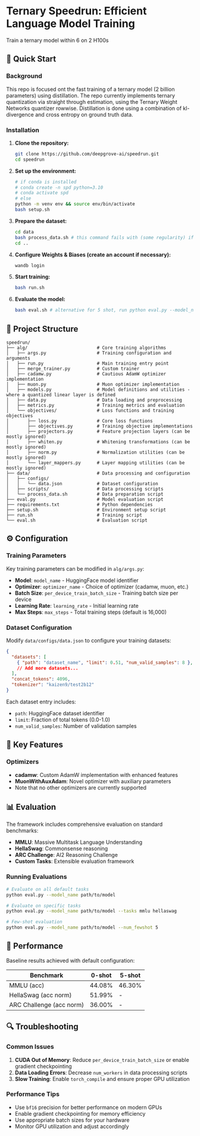 # Ternary Speedrun: Efficient Language Model Training

Train a ternary model within 6 on 2 H100s

## 🚀 Quick Start

### Background

This repo is focused ont the fast training of a ternary model (2 billion parameters) using distillation. The repo currently implements ternary quantization via straight through estimation, using the Ternary Weight Networks quantizer rowwise. Distillation is done using a combination of kl-divergence and cross entropy on ground truth data. 

### Installation

1. **Clone the repository:**
   ```bash
   git clone https://github.com/deepgrove-ai/speedrun.git
   cd speedrun
   ```

2. **Set up the environment:**
   ```bash
   # if conda is installed
   # conda create -n spd python=3.10
   # conda activate spd
   # else
   python -m venv env && source env/bin/activate
   bash setup.sh
   ```

3. **Prepare the dataset:**
   ```bash
   cd data
   bash process_data.sh # this command fails with (some regularity) if it does, just rerun the block
   cd ..
   ```

4. **Configure Weights & Biases (create an account if necessary):**
   ```bash
   wandb login
   ```

5. **Start training:**
   ```bash
   bash run.sh
   ```

6. **Evaluate the model:**
   ```bash
   bash eval.sh # alternative for 5 shot, run python eval.py --model_name <checkpoin> --tasks <task> --num_fewshot <num shots>
   ```

## 📁 Project Structure

```
speedrun/
├── alg/                          # Core training algorithms
│   ├── args.py                   # Training configuration and arguments
│   ├── run.py                    # Main training entry point
│   ├── merge_trainer.py          # Custom trainer
│   ├── cadamw.py                 # Cautious AdamW optimizer implementation
│   ├── muon.py                   # Muon optimizer implementation
│   ├── models.py                 # Model definitions and utilities - where a quantized linear layer is defined
│   ├── data.py                   # Data loading and preprocessing
│   ├── metrics.py                # Training metrics and evaluation
│   └── objectives/               # Loss functions and training objectives
│       ├── loss.py               # Core loss functions
│       ├── objectives.py         # Training objective implementations
│       ├── projectors.py         # Feature projection layers (can be mostly ignored)
│       ├── whiten.py             # Whitening transformations (can be mostly ignored)
│       ├── norm.py               # Normalization utilities (can be mostly ignored)
│       └── layer_mappers.py      # Layer mapping utilities (can be mostly ignored)
├── data/                         # Data processing and configuration
│   ├── configs/
│   │   └── data.json             # Dataset configuration
│   ├── scripts/                  # Data processing scripts
│   └── process_data.sh           # Data preparation script
├── eval.py                       # Model evaluation script
├── requirements.txt              # Python dependencies
├── setup.sh                      # Environment setup script
├── run.sh                        # Training script
└── eval.sh                       # Evaluation script
```

## ⚙️ Configuration

### Training Parameters

Key training parameters can be modified in `alg/args.py`:

- **Model**: `model_name` - HuggingFace model identifier
- **Optimizer**: `optimizer_name` - Choice of optimizer (cadamw, muon, etc.)
- **Batch Size**: `per_device_train_batch_size` - Training batch size per device
- **Learning Rate**: `learning_rate` - Initial learning rate
- **Max Steps**: `max_steps` - Total training steps (default is 16,000)

### Dataset Configuration

Modify `data/configs/data.json` to configure your training datasets:

```json
{
  "datasets": [
    { "path": "dataset_name", "limit": 0.51, "num_valid_samples": 8 },
    // Add more datasets...
  ],
  "concat_tokens": 4096,
  "tokenizer": "kaizen9/test2b12"
}
```

Each dataset entry includes:
- `path`: HuggingFace dataset identifier
- `limit`: Fraction of total tokens (0.0-1.0)
- `num_valid_samples`: Number of validation samples

## 🔧 Key Features

### Optimizers
- **cadamw**: Custom AdamW implementation with enhanced features
- **MuonWithAuxAdam**: Novel optimizer with auxiliary parameters
- Note that no other optimizers are currently supported

## 📊 Evaluation

The framework includes comprehensive evaluation on standard benchmarks:

- **MMLU**: Massive Multitask Language Understanding
- **HellaSwag**: Commonsense reasoning
- **ARC Challenge**: AI2 Reasoning Challenge
- **Custom Tasks**: Extensible evaluation framework

### Running Evaluations

```bash
# Evaluate on all default tasks
python eval.py --model_name path/to/model

# Evaluate on specific tasks
python eval.py --model_name path/to/model --tasks mmlu hellaswag

# Few-shot evaluation
python eval.py --model_name path/to/model --num_fewshot 5
```

## 🎯 Performance

Baseline results achieved with default configuration:

| Benchmark | 0-shot | 5-shot |
|-----------|--------|--------|
| MMLU (acc) | 44.08% | 46.30% |
| HellaSwag (acc norm) | 51.99% | - |
| ARC Challenge (acc norm) | 36.00% | - |


## 🔍 Troubleshooting

### Common Issues

1. **CUDA Out of Memory**: Reduce `per_device_train_batch_size` or enable gradient checkpointing
2. **Data Loading Errors**: Decrease `num_workers` in data processing scripts
3. **Slow Training**: Enable `torch_compile` and ensure proper GPU utilization

### Performance Tips

- Use `bf16` precision for better performance on modern GPUs
- Enable gradient checkpointing for memory efficiency
- Use appropriate batch sizes for your hardware
- Monitor GPU utilization and adjust accordingly

